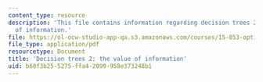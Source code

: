 ```yaml
---
content_type: resource
description: 'This file contains information regarding decision trees 2: the value
  of information.'
file: https://ol-ocw-studio-app-qa.s3.amazonaws.com/courses/15-053-optimization-methods-in-management-science-spring-2013/b68f3b255275ffa42099958e373248b1_MIT15_053S13_lec19.pdf
file_type: application/pdf
resourcetype: Document
title: 'Decision trees 2: the value of information'
uid: b68f3b25-5275-ffa4-2099-958e373248b1
---
```

